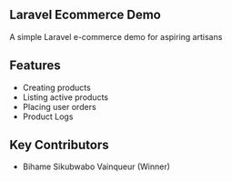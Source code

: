 ## Laravel Ecommerce Demo

A simple Laravel e-commerce demo for aspiring artisans

## Features

- Creating products
- Listing active products
- Placing user orders
- Product Logs

## Key Contributors

- Bihame Sikubwabo Vainqueur (Winner)
